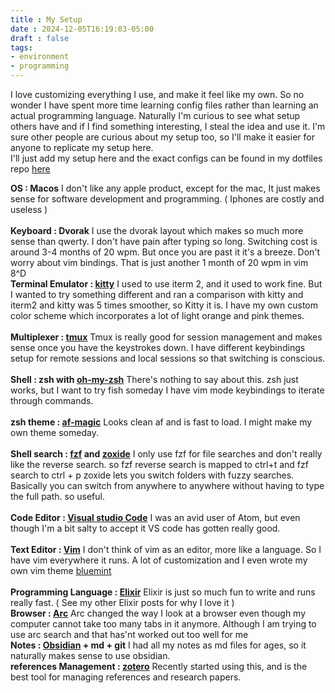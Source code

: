 ```yaml
---
title : My Setup
date : 2024-12-05T16:19:03-05:00
draft : false
tags:
- environment
- programming
---
```



I love customizing everything I use, and make it feel like my own. So no wonder I have spent more time learning config files rather than learning an actual programming language.
Naturally I'm curious to see what setup others have and if I find something interesting, I steal the idea and use it. I'm sure other people are curious about my setup too, so I'll make it easier for anyone to replicate my setup here.  
I'll just add my setup here and the exact configs can be found in my dotfiles repo [here](https://github.com/imnuvi/ditdahditdit)
<br />

**OS : Macos**
I don't like any apple product, except for the mac, It just makes sense for software development and programming. ( Iphones are costly and useless )  
<br />
**Keyboard : Dvorak**
I use the dvorak layout which makes so much more sense than qwerty. I don't have pain after typing so long. Switching cost is around 3-4 months of 20 wpm. But once you are past it it's a breeze. 
Don't worry about vim bindings. That is just another 1 month of 20 wpm in vim 8^D  
**Terminal Emulator : [kitty](https://sw.kovidgoyal.net/kitty/#)**
I used to use iterm 2, and it used to work fine. But I wanted to try something different and ran a comparison with kitty and iterm2 and kitty was 5 times smoother, so Kitty it is. I have my own custom color scheme which incorporates a lot of light orange and pink themes.  
<br />
**Multiplexer : [tmux](https://github.com/tmux/tmux/wiki)**
    Tmux is really good for session management and makes sense once you have the keystrokes down. I have different keybindings setup for remote sessions and local sessions so that switching is conscious.  
<br />
**Shell : zsh with [oh-my-zsh](https://ohmyz.sh/)**
    There's nothing to say about this. zsh just works, but I want to try fish someday
    I have vim mode keybindings to iterate through commands.  
<br />
**zsh theme : [af-magic](https://github.com/ohmyzsh/ohmyzsh/blob/master/themes/af-magic.zsh-theme)**
    Looks clean af and is fast to load. I might make my own theme someday.  
<br />
**Shell search : [fzf](https://github.com/junegunn/fzf) and [zoxide](https://github.com/ajeetdsouza/zoxide)**
    I only use fzf for file searches and don't really like the reverse search. so fzf reverse search is mapped to ctrl+t and fzf search to ctrl + p
    zoxide lets you switch folders with fuzzy searches. Basically you can switch from anywhere to anywhere without having to type the full path. so useful.  
<br />
**Code Editor : [Visual studio Code](https://code.visualstudio.com/)**
    I was an avid user of Atom, but even though I'm a bit salty to accept it VS code has gotten really good.  
<br />
**Text Editor : [Vim](https://www.vim.org/)**
    I don't think of vim as an editor, more like a language. So I have vim everywhere it runs.
    A lot of customization and I even wrote my own vim theme [bluemint](https://github.com/imnuvi/bluemint)     
</br>
**Programming Language : [Elixir](https://elixir-lang.org/)**
    Elixir is just so much fun to write and runs really fast. ( See my other Elixir posts for why I love it )  
**Browser : [Arc](https://arc.net/)**
    Arc changed the way I look at a browser even though my computer cannot take too many tabs in it anymore. Although I am trying to use arc search and that has'nt worked out too well for me  
**Notes : [Obsidian](https://github.com/obsidianmd) + md + git**
    I had all my notes as md files for ages, so it naturally makes sense to use obsidian.  
**references Management : [zotero](https://www.zotero.org/)**
    Recently started using this, and is the best tool for managing references and research papers.
